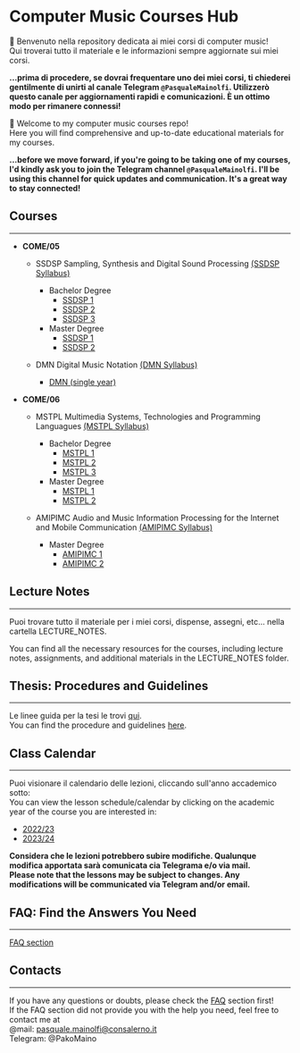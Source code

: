 # **Computer Music Courses Hub**

👋 Benvenuto nella repository dedicata ai miei corsi di computer music!  
Qui troverai tutto il materiale e le informazioni sempre aggiornate sui miei corsi. 

**...prima di procedere, se dovrai frequentare uno dei miei corsi, ti chiederei gentilmente di unirti al canale Telegram `@PasqualeMainolfi`. Utilizzerò questo canale per aggiornamenti rapidi e comunicazioni. È un ottimo modo per rimanere connessi!**


👋 Welcome to my computer music courses repo!  
Here you will find comprehensive and up-to-date educational materials for my courses.

**...before we move forward, if you're going to be taking one of my courses, I'd kindly ask you to join the Telegram channel `@PasqualeMainolfi`. I'll be using this channel for quick updates and communication. It's a great way to stay connected!**


## **Courses**
---

- **COME/05**  

  - SSDSP Sampling, Synthesis and Digital Sound Processing [(SSDSP Syllabus)](/COURSES/COME05/SamplingSynthesisAndDigitalSoundProcessing/SYLLABUS_AND_TOOLS.md)
    - Bachelor Degree 
      - [SSDSP 1](/COURSES/COME05/SamplingSynthesisAndDigitalSoundProcessing/Bachelor/BachelorCourseProgram_first_year.md)
      - [SSDSP 2](/COURSES/COME05/SamplingSynthesisAndDigitalSoundProcessing/Bachelor/BachelorCourseProgram_second_year.md)
      - [SSDSP 3](/COURSES/COME05/SamplingSynthesisAndDigitalSoundProcessing/Bachelor/BachelorCourseProgram_third_year.md)
    - Master Degree
      - [SSDSP 1](/COURSES/COME05/SamplingSynthesisAndDigitalSoundProcessing/Master/MasterCourseProgram_first_year.md)
      - [SSDSP 2](/COURSES/COME05/SamplingSynthesisAndDigitalSoundProcessing/Master/MasterCourseProgram_second_year.md)

  - DMN Digital Music Notation [(DMN Syllabus)](/COURSES/COME05/DigitalMusicNotation/SYLLABUS_AND_TOOLS.md)
    - [DMN (single year)](/COURSES/COME05/DigitalMusicNotation/CourseProgram_single_year.md)

- **COME/06**

  - MSTPL Multimedia Systems, Technologies and Programming Languagues [(MSTPL Syllabus)](/COURSES/COME06/MultimediaSystemsTechnologiesAndProgrammingLanguagues/SYLLABUS_AND_TOOLS.md) 
    - Bachelor Degree 
      - [MSTPL 1](/COURSES/COME06/MultimediaSystemsTechnologiesAndProgrammingLanguagues/Bachelor/BachelorCourseProgram_first_year.md)
      - [MSTPL 2](/COURSES/COME06/MultimediaSystemsTechnologiesAndProgrammingLanguagues/Bachelor/BachelorCourseProgram_second_year.md)
      - [MSTPL 3](/COURSES/COME06/MultimediaSystemsTechnologiesAndProgrammingLanguagues/Bachelor/BachelorCourseProgram_third_year.md)
    - Master Degree
      - [MSTPL 1](/COURSES/COME06/MultimediaSystemsTechnologiesAndProgrammingLanguagues/Master/MasterCourseProgram_first_year.md)
      - [MSTPL 2](/COURSES/COME06/MultimediaSystemsTechnologiesAndProgrammingLanguagues/Master/MasterCourseProgram_second_year.md)
  
  - AMIPIMC Audio and Music Information Processing for the Internet and Mobile Communication [(AMIPIMC Syllabus)](/COURSES/COME06/AudioAndMusicInformationProcessingForTheInternetAndMobilCommunication/SYLLABUS_AND_TOOLS.md)
    - Master Degree
      - [AMIPIMC 1](/COURSES/COME06/AudioAndMusicInformationProcessingForTheInternetAndMobilCommunication/Master/MasterCourseProgram_first_year.md)
      - [AMIPIMC 2](/COURSES/COME06/AudioAndMusicInformationProcessingForTheInternetAndMobilCommunication/Master/MasterCourseProgram_second_year.md)

## **Lecture Notes**  
---  
Puoi trovare tutto il materiale per i miei corsi, dispense, assegni, etc... nella cartella LECTURE_NOTES.

You can find all the necessary resources for the courses, including lecture notes, assignments, and additional materials in the LECTURE_NOTES folder.


## **Thesis: Procedures and Guidelines** 
---  
Le linee guida per la tesi le trovi [qui](/THESIS_GUIDELINES/thesis.md).  
You can find the procedure and guidelines [here](/THESIS_GUIDELINES/thesis.md).

## **Class Calendar**  
---
Puoi visionare il calendario delle lezioni, cliccando sull'anno accademico sotto:  
You can view the lesson schedule/calendar by clicking on the academic year of the course you are interested in:
- [2022/23](/CLASS_CALENDAR/CALENDAR.md#202223)
- [2023/24](/CLASS_CALENDAR/CALENDAR.md#202324)

**Considera che le lezioni potrebbero subire modifiche. Qualunque modifica apportata sarà comunicata cia Telegrama e/o via mail.**  
**Please note that the lessons may be subject to changes. Any modifications will be communicated via Telegram and/or email.**

## **FAQ: Find the Answers You Need**  
---
[FAQ section](/FAQ/FAQ.md)


## **Contacts**  
---
If you have any questions or doubts, please check the [FAQ](/FAQ/FAQ.md) section first!  
If the FAQ section did not provide you with the help you need, feel free to contact me at  
@mail: pasquale.mainolfi@consalerno.it  
Telegram: @PakoMaino  



